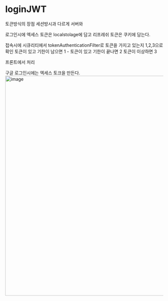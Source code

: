 # loginJWT
토큰방식의 장점 세션방시과 다르게 서버와 

로그인시에 
엑세스 토큰은 localstolage에 담고
리프레쉬 토큰은 쿠키에 담는다.

접속시에 시큐리티에서
tokenAuthenticationFilter로 
토큰을 가지고 있는지 1,2,3으로 확인 
토큰이 있고 기한이 남으면 1 - 
토큰이 있고 기한이 끝나면 2
토큰이 이상하면 3

프론트에서 처리 


구글 로그인시에는 
엑세스 토크을 만든다.
<img width="700" alt="image" src="https://github.com/user-attachments/assets/41abd620-428b-479c-9e04-73037cdf0699">
